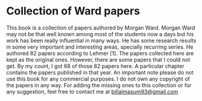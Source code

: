 # Collection of Ward papers
This book is a collection of papers authored by Morgan Ward. Morgan Ward
may not be that well known among most of the students now a days but his
work has been really influential in many ways. He has some research results
in some very important and interesting areas, specially recurring series. He
authored 82 papers according to Lehmer [1]. The papers collected here are
kept as the original ones. However, there are some papers that I could not
get. By my count, I got 68 of those 82 papers here. A particular chapter
contains the papers published in that year.
An important note please do not use this book for any commercial
purposes. I do not own any copyright of the papers in any way. For adding
the missing ones to this collection or for any suggestion, feel free to contact
me at billalmasum93@gmail.com
